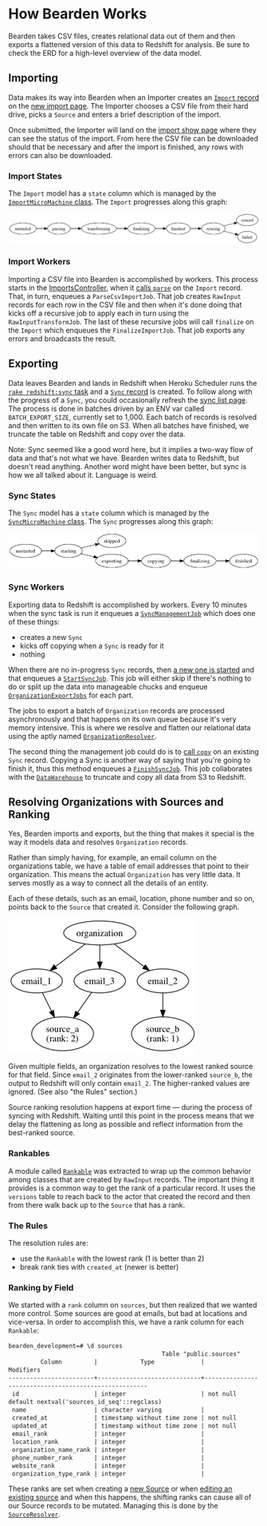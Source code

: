# How Bearden Works

Bearden takes CSV files, creates relational data out of them and then exports a
flattened version of this data to Redshift for analysis. Be sure to check the
ERD for a high-level overview of the data model.

## Importing

Data makes its way into Bearden when an Importer creates an [`Import`
record][import_model] on the [new import page][new_import]. The Importer chooses
a CSV file from their hard drive, picks a `Source` and enters a brief
description of the import.

Once submitted, the Importer will land on the [import show page][show_import]
where they can see the status of the import. From here the CSV file can be
downloaded should that be necessary and after the import is finished, any rows
with errors can also be downloaded.

### Import States

The `Import` model has a `state` column which is managed by the
[`ImportMicroMachine` class][import_mm]. The `Import` progresses along this
graph:

![Import graph][import_graph]

[import_model]: /app/models/import.rb
[new_import]: /app/views/imports/new.html.haml
[show_import]: /app/views/imports/show.html.haml
[import_mm]: /app/models/import_micro_machine.rb
[import_graph]: /docs/ImportMicroMachine_graph.png

### Import Workers

Importing a CSV file into Bearden is accomplished by workers. This process
starts in the [ImportsController][imports_controller], when it [calls
`parse`][import_parse] on the `Import` record. That, in turn, enqueues a
`ParseCsvImportJob`. That job creates `RawInput` records for each row in the CSV
file and then when it's done doing that kicks off a recursive job to apply each
in turn using the `RawInputTransformJob`. The last of these recursive jobs will
call `finalize` on the `Import` which enqueues the `FinalizeImportJob`. That job
exports any errors and broadcasts the result.

[imports_controller]: /app/controllers/imports_controller.rb
[import_parse]: /app/controllers/imports_controller.rb#L11

## Exporting

Data leaves Bearden and lands in Redshift when Heroku Scheduler runs the [`rake
redshift:sync` task][sync_task] and a [`Sync` record][sync_model] is created. To
follow along with the progress of a `Sync`, you could occasionally refresh the
[sync list page][sync_list]. The process is done in batches driven by an ENV var
called `BATCH_EXPORT_SIZE`, currently set to 1,000. Each batch of records is
resolved and then written to its own file on S3. When all batches have finished,
we truncate the table on Redshift and copy over the data.

Note: Sync seemed like a good word here, but it implies a two-way flow of data
and that's not what we have. Bearden writes data to Redshift, but doesn't read
anything. Another word might have been better, but sync is how we all talked
about it. Language is weird.

[sync_task]: /lib/tasks/redshift.rake
[sync_model]: /app/models/sync.rb
[sync_list]: /app/views/syncs/index.html.haml

### Sync States

The `Sync` model has a `state` column which is managed by the
[`SyncMicroMachine` class][sync_mm]. The `Sync` progresses along this graph:

![Sync graph][sync_graph]

[sync_mm]: /app/models/sync_micro_machine.rb
[sync_graph]: /docs/SyncMicroMachine_graph.png

### Sync Workers

Exporting data to Redshift is accomplished by workers. Every 10 minutes when the
sync task is run it enqueues a [`SyncManagementJob`][sync_mgmt] which does one
of these things:

* creates a new `Sync`
* kicks off copying when a `Sync` is ready for it
* nothing

When there are no in-progress `Sync` records, then [a new one is
started][sync_start] and that enqueues a [`StartSyncJob`][sync_start_job]. This
job will either skip if there's nothing to do or split up the data into
manageable chucks and enqueue [`OrganizationExportJobs`][org_export_job] for
each part.

The jobs to export a batch of `Organization` records are processed
asynchronously and that happens on its own queue because it's very memory
intensive. This is where we resolve and flatten our relational data using the
aptly named [`OrganizationResolver`][org_resolver].

The second thing the management job could do is to [call `copy`][sync_copy] on
an existing `Sync` record. Copying a Sync is another way of saying that you're
going to finish it, thus this method enqueues a
[`FinishSyncJob`][sync_finish_job]. This job collaborates with the
[`DataWarehouse`][data_warehouse] to truncate and copy all data from S3 to
Redshift.

[sync_mgmt]: /app/jobs/sync_management_job.rb
[sync_start]: /app/models/sync.rb#L8
[sync_start_job]: /app/jobs/start_sync_job.rb
[org_export_job]: /app/jobs/organization_export_job.rb
[org_resolver]: /app/models/organization_resolver.rb
[sync_copy]: /app/models/sync.rb#L25
[sync_finish_job]: /app/jobs/finish_sync_job.rb
[data_warehouse]: /app/models/data_warehouse.rb

## Resolving Organizations with Sources and Ranking

Yes, Bearden imports and exports, but the thing that makes it special is the way
it models data and resolves `Organization` records.

Rather than simply having, for example, an email column on the organizations
table, we have a table of email addresses that point to their organization. This
means the actual `Organization` has very little data. It serves mostly as a way
to connect all the details of an entity.

Each of these details, such as an email, location, phone number and so on,
points back to the `Source` that created it. Consider the following graph.

![Organization and email graph][org_email_graph]

Given multiple fields, an organization resolves to the lowest ranked source for
that field. Since `email_2` originates from the lower-ranked `source_b`, the
output to Redshift will only contain `email_2`. The higher-ranked values are
ignored. (See also "the Rules" section.)

Source ranking resolution happens at export time — during the process of syncing
with Redshift. Waiting until this point in the process means that we delay the
flattening as long as possible and reflect information from the best-ranked
source.

[org_email_graph]: /docs/graphs/org-email.dot.png

### Rankables

A module called [`Rankable`][rankable] was extracted to wrap up the common
behavior among classes that are created by `RawInput` records. The important
thing it provides is a common way to get the rank of a particular record. It
uses the `versions` table to reach back to the actor that created the record and
then from there walk back up to the `Source` that has a rank.

[rankable]: /app/models/rankable.rb

### The Rules

The resolution rules are:

* use the `Rankable` with the lowest rank (1 is better than 2)
* break rank ties with `created_at` (newer is better)

### Ranking by Field

We started with a `rank` column on `sources`, but then realized that we wanted
more control. Some sources are good at emails, but bad at locations and
vice-versa. In order to accomplish this, we have a rank column for each
`Rankable`:

```
bearden_development=# \d sources
                                           Table "public.sources"
         Column         |            Type             |                      Modifiers
------------------------+-----------------------------+------------------------------------------------------
 id                     | integer                     | not null default nextval('sources_id_seq'::regclass)
 name                   | character varying           |
 created_at             | timestamp without time zone | not null
 updated_at             | timestamp without time zone | not null
 email_rank             | integer                     |
 location_rank          | integer                     |
 organization_name_rank | integer                     |
 phone_number_rank      | integer                     |
 website_rank           | integer                     |
 organization_type_rank | integer                     |
```

These ranks are set when creating a [new Source][new_source] or when [editing an
existing source][edit_source] and when this happens, the shifting ranks can
cause all of our Source records to be mutated. Managing this is done by the
[`SourceResolver`][source_resolver].

[new_source]: /app/views/sources/new.html.haml
[edit_source]: /app/views/sources/edit.html.haml
[source_resolver]: /app/models/source_resolver.rb
